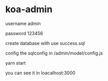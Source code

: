 # koa-admin

username admin 

password 123456

create database with use success.sql

config the sqlconfig in /admin/model/config.js

yarn start 

you can see it in loacalhost:3000